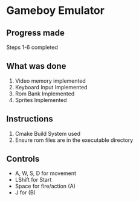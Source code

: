 # Gameboy Emulator

## Progress made
Steps 1-6 completed

## What was done
1. Video memory implemented
2. Keyboard Input Implemented
3. Rom Bank Implemented
4. Sprites Implemented

## Instructions
1. Cmake Build System used
2. Ensure rom files are in the executable directory

## Controls
 + A, W, S, D for movement
 + LShift for Start
 + Space for fire/action (A)
 + J for (B)